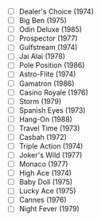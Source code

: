 - [ ] Dealer's Choice (1974)
- [ ] Big Ben (1975)
- [ ] Odin Deluxe (1985)
- [ ] Prospector (1977)
- [ ] Gulfstream (1974)
- [ ] Jai Alai (1978)
- [ ] Pole Position (1986)
- [ ] Astro-Flite (1974)
- [ ] Gamatron (1986)
- [ ] Casino Royale (1976)
- [ ] Storm (1979)
- [ ] Spanish Eyes (1973)
- [ ] Hang-On (1988)
- [ ] Travel Time (1973)
- [ ] Casbah (1972)
- [ ] Triple Action (1974)
- [ ] Joker's Wild (1977)
- [ ] Monaco (1977)
- [ ] High Ace (1974)
- [ ] Baby Doll (1975)
- [ ] Lucky Ace (1975)
- [ ] Cannes (1976)
- [ ] Night Fever (1979)
